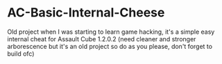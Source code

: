 # AC-Basic-Internal-Cheese
Old project when I was starting to learn game hacking, it's a simple easy internal cheat for Assault Cube 1.2.0.2 (need cleaner and stronger arborescence but it's an old project so do as you please, don't forget to build ofc)
